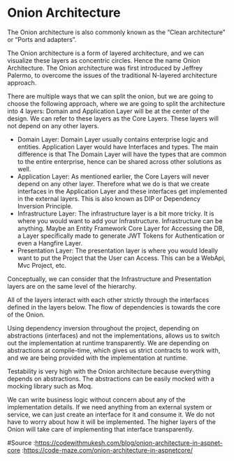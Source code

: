 # Onion Architecture

The Onion architecture is also commonly known as the “Clean architecture” or “Ports and adapters”.

The Onion architecture is a form of layered architecture, and we can visualize these layers as concentric circles. Hence the name Onion Architecture. The Onion architecture was first introduced by Jeffrey Palermo, to overcome the issues of the traditional N-layered architecture approach.

There are multiple ways that we can split the onion, but we are going to choose the following approach, where we are going to split the architecture into 4 layers:
Domain and Application Layer will be at the center of the design. We can refer to these layers as the Core Layers. These layers will not depend on any other layers.
 - Domain Layer: Domain Layer usually contains enterprise logic and entities. Application Layer would have Interfaces and types. The main difference is that The Domain Layer will have the types that are common to the entire enterprise, hence can be shared across other solutions as well.
 - Application Layer: As mentioned earlier, the Core Layers will never depend on any other layer. Therefore what we do is that we create interfaces in the Application Layer and these interfaces get implemented in the external layers. This is also known as DIP or Dependency Inversion Principle.
 - Infrastructure Layer: The infrastructure layer is a bit more tricky. It is where you would want to add your Infrastructure. Infrastructure can be anything. Maybe an Entity Framework Core Layer for Accessing the DB, a Layer specifically made to generate JWT Tokens for Authentication or even a Hangfire Layer.
 - Presentation Layer: The presentation layer is where you would Ideally want to put the Project that the User can Access. This can be a WebApi, Mvc Project, etc.

Conceptually, we can consider that the Infrastructure and Presentation layers are on the same level of the hierarchy.

All of the layers interact with each other strictly through the interfaces defined in the layers below. The flow of dependencies is towards the core of the Onion.

Using dependency inversion throughout the project, depending on abstractions (interfaces) and not the implementations, allows us to switch out the implementation at runtime transparently. We are depending on abstractions at compile-time, which gives us strict contracts to work with, and we are being provided with the implementation at runtime.

Testability is very high with the Onion architecture because everything depends on abstractions. The abstractions can be easily mocked with a mocking library such as Moq.

We can write business logic without concern about any of the implementation details. If we need anything from an external system or service, we can just create an interface for it and consume it. We do not have to worry about how it will be implemented. The higher layers of the Onion will take care of implementing that interface transparently.

#Source :https://codewithmukesh.com/blog/onion-architecture-in-aspnet-core
        :https://code-maze.com/onion-architecture-in-aspnetcore/
